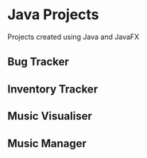 # Java Projects

Projects created using Java and JavaFX

## Bug Tracker

## Inventory Tracker

## Music Visualiser

## Music Manager
